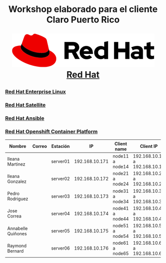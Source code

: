 <h1><p align="center">
<br>Workshop elaborado para el cliente Claro Puerto Rico
<p align="center"><img src="https://raw.githubusercontent.com/workshopopennova/tecnologiasredhat/master/images/rh001.png" alt="IDM logo">
<br><a href="https://www.redhat.com"><strong>Red Hat</strong></a>
<br>
</p>
</h1>

<h3><a href="wiki/rhel">Red Hat Enterprise Linux</a></h3>

<h3><a href="wiki/sat">Red Hat Satellite</a></h3>

<h3><a href="wiki/ans">Red Hat Ansible</a></h3>

<h3><a href="wiki/ans">Red Hat Openshift Container Platform</a></h3>



| Nombre | Correo | Estación | IP | Client name | Client IP | User |
| --- | --- | --- | --- | --- | --- | --- |
|Ileana Martinez  |     | server01  | 192.168.10.171| node11 a node14 | 192.168.10.11 a 192.168.10.14 |  imartinez |
|Ileana Gonzalez  |     | server02  | 192.168.10.172| node21 a node24 | 192.168.10.21 a 192.168.10.24 |  igonzales |
|Pedro Rodriguez    |     | server03  | 192.168.10.173| node31 a node34 | 192.168.10.31 a 192.168.10.34 | prodriguez |
|Jose Correa     |     | server04  | 192.168.10.174| node41 a node44 | 192.168.10.41 a 192.168.10.44 |  jcorrea|
|Annabelle Quiñones     |     | server05  | 192.168.10.175| node51 a node54 | 192.168.10.51 a 192.168.10.54 | aquinones|
|Raymond Bernard     |     | server06  | 192.168.10.176| node61 a node65 | 192.168.10.61 a 192.168.10.64 |  rbernard|

